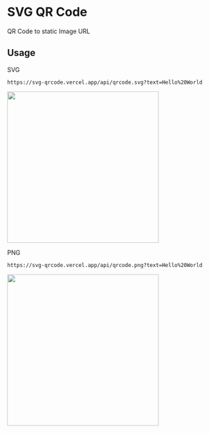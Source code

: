 # SVG QR Code

QR Code to static Image URL

## Usage

SVG

```
https://svg-qrcode.vercel.app/api/qrcode.svg?text=Hello%20World
```

<img src="https://svg-qrcode.vercel.app/api/qrcode.svg?text=Hello%20World" width=350>

PNG

```
https://svg-qrcode.vercel.app/api/qrcode.png?text=Hello%20World
```


<img src="https://svg-qrcode.vercel.app/api/qrcode.png?text=Hello%20World" width=350>

